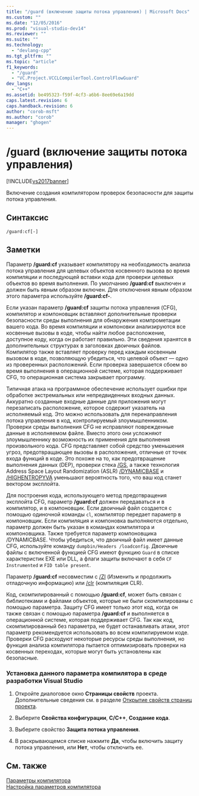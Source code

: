 ```yaml
---
title: "/guard (включение защиты потока управления) | Microsoft Docs"
ms.custom: ""
ms.date: "12/05/2016"
ms.prod: "visual-studio-dev14"
ms.reviewer: ""
ms.suite: ""
ms.technology: 
  - "devlang-cpp"
ms.tgt_pltfrm: ""
ms.topic: "article"
f1_keywords: 
  - "/guard"
  - "VC.Project.VCCLCompilerTool.ControlFlowGuard"
dev_langs: 
  - "C++"
ms.assetid: be495323-f59f-4cf3-a6b6-8ee69e6a19dd
caps.latest.revision: 6
caps.handback.revision: 6
author: "corob-msft"
ms.author: "corob"
manager: "ghogen"
---
```

# /guard (включение защиты потока управления)
[!INCLUDE[vs2017banner](../../assembler/inline/includes/vs2017banner.md)]

Включение создания компилятором проверок безопасности для защиты потока управления.  
  
## Синтаксис  
  
```  
/guard:cf[-]  
```  
  
## Заметки  
 Параметр **\/guard:cf** указывает компилятору на необходимость анализа потока управления для целевых объектов косвенного вызова во время компиляции и последующей вставки кода для проверки целевых объектов во время выполнения. По умолчанию **\/guard:cf** выключен и должен быть явным образом включен. Для отключения явным образом этого параметра используйте **\/guard:cf\-**.  
  
 Если указан параметр **\/guard:cf** защиты потока управления \(CFG\), компилятор и компоновщик вставляют дополнительные проверки безопасности среды выполнения для обнаружения компрометации вашего кода. Во время компиляции и компоновки анализируются все косвенные вызовы в коде, чтобы найти любое расположение, доступное коду, когда он работает правильно. Эти сведения хранятся в дополнительных структурах в заголовках двоичных файлов. Компилятор также вставляет проверку перед каждым косвенным вызовом в коде, позволяющую убедиться, что целевой объект — одно из проверенных расположений. Если проверка завершается сбоем во время выполнения в операционной системе, которая поддерживает CFG, то операционная система закрывает программу.  
  
 Типичная атака на программное обеспечение использует ошибки при обработке экстремальных или непредвиденных входных данных. Аккуратно созданные входные данные для приложения могут перезаписать расположение, которое содержит указатель на исполняемый код. Это можно использовать для перенаправления потока управления в код, контролируемый злоумышленником. Проверки среды выполнения CFG не исправляют поврежденные данные в исполняемом файле. Вместо этого они усложняют злоумышленнику возможность их применения для выполнения произвольного кода. CFG представляет собой средство уменьшения угроз, предотвращающее вызовы в расположения, отличные от точек входа функций в коде. Это похоже на то, как предотвращение выполнения данных \(DEP\), проверки стека [\/GS](../Topic/-GS%20\(Buffer%20Security%20Check\).md), а также технология Address Space Layout Randomization \(ASLR\) [\/DYNAMICBASE](../../build/reference/dynamicbase-use-address-space-layout-randomization.md) и [\/HIGHENTROPYVA](../Topic/-HIGHENTROPYVA%20\(Support%2064-Bit%20ASLR\).md) уменьшают вероятность того, что ваш код станет вектором эксплойта.  
  
 Для построения кода, использующего метод предотвращения эксплойта CFG, параметр **\/guard:cf** должен передаваться и в компилятор, и в компоновщик. Если двоичный файл создается с помощью одиночной команды `cl`, компилятор передает параметр в компоновщик. Если компиляция и компоновка выполняются отдельно, параметр должен быть указан в командах компилятора и компоновщика. Также требуется параметр компоновщика \/DYNAMICBASE. Чтобы убедиться, что двоичный файл имеет данные CFG, используйте команду `dumpbin/Headers /loadconfig`. Двоичные файлы с включенной функцией CFG имеют функцию `Guard` в списке характеристик EXE или DLL, а флаги защиты включают в себя `CF Instrumented` и `FID table present`.  
  
 Параметр **\/guard:cf** несовместим с [\/ZI](../Topic/-Z7,%20-Zi,%20-ZI%20\(Debug%20Information%20Format\).md) \(Изменить и продолжить отладочную информацию\) или [\/clr](../../build/reference/clr-common-language-runtime-compilation.md) \(компиляция CLR\).  
  
 Код, скомпилированный с помощью **\/guard:cf**, может быть связан с библиотеками и файлами объектов, которые не были скомпилированы с помощью параметра. Защиту CFG имеет только этот код, когда он также связан с помощью параметра **\/guard:cf** и выполняется в операционной системе, которая поддерживает CFG. Так как код, скомпилированный без параметра, не будет останавливать атаки, этот параметр рекомендуется использовать во всем компилируемом коде. Проверки CFG расходуют некоторые ресурсы среды выполнения, но функция анализа компилятора пытается оптимизировать проверки на косвенных переходах, которые могут быть установлены как безопасные.  
  
### Установка данного параметра компилятора в среде разработки Visual Studio  
  
1.  Откройте диалоговое окно **Страницы свойств** проекта. Дополнительные сведения см. в разделе [Открытие свойств страниц проекта](../../misc/how-to-open-project-property-pages.md).  
  
2.  Выберите **Свойства конфигурации**, **C\/C\+\+**, **Создание кода**.  
  
3.  Выберите свойство **Защита потока управления**.  
  
4.  В раскрывающемся списке нажмите **Да**, чтобы включить защиту потока управления, или **Нет**, чтобы отключить ее.  
  
## См. также  
 [Параметры компилятора](../../build/reference/compiler-options.md)   
 [Настройка параметров компилятора](../Topic/Setting%20Compiler%20Options.md)